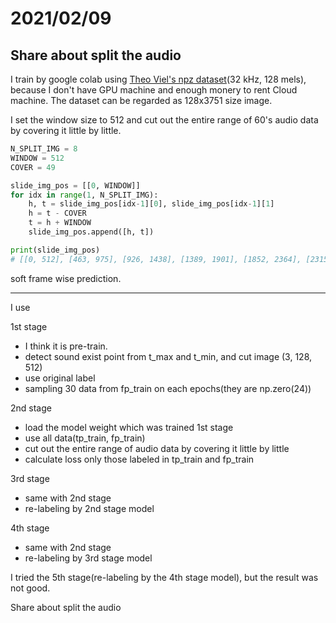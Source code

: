 # 2021/02/09

## Share about split the audio

I train by google colab using [Theo Viel's npz dataset](https://www.kaggle.com/c/rfcx-species-audio-detection/discussion/198048)(32 kHz, 128 mels), because I don't have GPU machine and enough monery to rent Cloud machine.
The dataset can be regarded as 128x3751 size image.

I set the window size to 512 and cut out the entire range of 60's audio data by covering it little by little.

```python
N_SPLIT_IMG = 8
WINDOW = 512
COVER = 49

slide_img_pos = [[0, WINDOW]]
for idx in range(1, N_SPLIT_IMG):
    h, t = slide_img_pos[idx-1][0], slide_img_pos[idx-1][1]
    h = t - COVER
    t = h + WINDOW
    slide_img_pos.append([h, t])

print(slide_img_pos)
# [[0, 512], [463, 975], [926, 1438], [1389, 1901], [1852, 2364], [2315, 2827], [2778, 3290], [3241, 3753]]
```


soft frame wise prediction.

---
I use 

1st stage
- I think it is pre-train.
- detect sound exist point from t_max and t_min, and cut image (3, 128, 512)
- use original label
- sampling 30 data from fp_train on each epochs(they are np.zero(24))

2nd stage
- load the model weight which was trained 1st stage
- use all data(tp_train, fp_train)
- cut out the entire range of audio data by covering it little by little
- calculate loss only those labeled in tp_train and fp_train

3rd stage
- same with 2nd stage
- re-labeling by 2nd stage model

4th stage
- same with 2nd stage
- re-labeling by 3rd stage model

I tried the 5th stage(re-labeling by the 4th stage model), but the result was not good.

Share about split the audio
